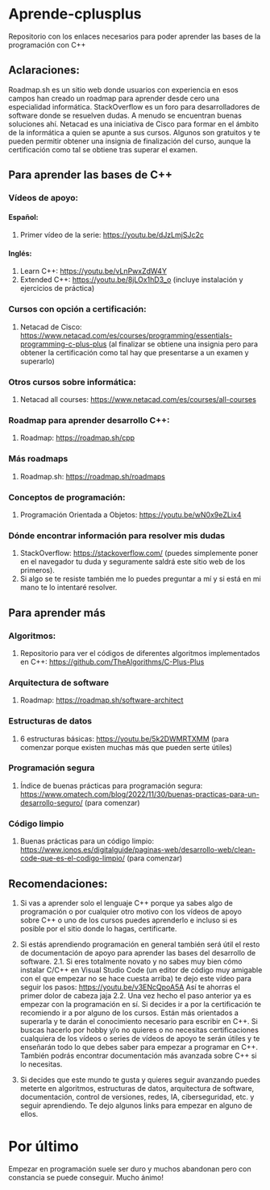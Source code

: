 # Aprende-cplusplus
Repositorio con los enlaces necesarios para poder aprender las bases de la programación con C++

## Aclaraciones: 
Roadmap.sh es un sitio web donde usuarios con experiencia en esos campos han creado un roadmap para aprender desde cero una especialidad informática. 
StackOverflow es un foro para desarrolladores de software donde se resuelven dudas. A menudo se encuentran buenas soluciones ahí.
Netacad es una iniciativa de Cisco para formar en el ámbito de la informática a quien se apunte a sus cursos. Algunos son gratuitos y te pueden permitir obtener una insignia de finalización del curso, aunque la certificación como tal se obtiene tras superar el examen.

## Para aprender las bases de C++
### Vídeos de apoyo:
#### Español: 
1. Primer vídeo de la serie: https://youtu.be/dJzLmjSJc2c
#### Inglés: 
1. Learn C++: https://youtu.be/vLnPwxZdW4Y
2. Extended C++: https://youtu.be/8jLOx1hD3_o (incluye instalación y ejercicios de práctica)

### Cursos con opción a certificación:
1. Netacad de Cisco: https://www.netacad.com/es/courses/programming/essentials-programming-c-plus-plus (al finalizar se obtiene una insignia pero para obtener la certificación como tal hay que presentarse a un examen y superarlo)

### Otros cursos sobre informática:
1. Netacad all courses: https://www.netacad.com/es/courses/all-courses

### Roadmap para aprender desarrollo C++:
1. Roadmap: https://roadmap.sh/cpp

### Más roadmaps
1. Roadmap.sh: https://roadmap.sh/roadmaps

### Conceptos de programación:
1. Programación Orientada a Objetos: https://youtu.be/wN0x9eZLix4

### Dónde encontrar información para resolver mis dudas
1. StackOverflow: https://stackoverflow.com/ (puedes simplemente poner en el navegador tu duda y seguramente saldrá este sitio web de los primeros).
2. Si algo se te resiste también me lo puedes preguntar a mí y si está en mi mano te lo intentaré resolver.

## Para aprender más
### Algoritmos:
1. Repositorio para ver el códigos de diferentes algoritmos implementados en C++: https://github.com/TheAlgorithms/C-Plus-Plus

### Arquitectura de software
1. Roadmap: https://roadmap.sh/software-architect

### Estructuras de datos
1. 6 estructuras básicas: https://youtu.be/5k2DWMRTXMM (para comenzar porque existen muchas más que pueden serte útiles)

### Programación segura
1. Índice de buenas prácticas para programación segura: https://www.omatech.com/blog/2022/11/30/buenas-practicas-para-un-desarrollo-seguro/ (para comenzar)

### Código limpio
1. Buenas prácticas para un código limpio: https://www.ionos.es/digitalguide/paginas-web/desarrollo-web/clean-code-que-es-el-codigo-limpio/ (para comenzar)

## Recomendaciones:
1. Si vas a aprender solo el lenguaje C++ porque ya sabes algo de programación o por cualquier otro motivo con los vídeos de apoyo sobre C++ o uno de los cursos puedes aprenderlo e incluso si es posible por el sitio donde lo hagas, certificarte. 

2. Si estás aprendiendo programación en general también será útil el resto de documentación de apoyo para aprender las bases del desarrollo de software.
  2.1. Si eres totalmente novato y no sabes muy bien cómo instalar C/C++ en Visual Studio Code (un editor de código muy amigable con el que empezar no se hace cuesta arriba) te dejo este vídeo para seguir los pasos: https://youtu.be/v3ENcQpoA5A Así te ahorras el primer dolor de cabeza jaja
  2.2. Una vez hecho el paso anterior ya es empezar con la programación en sí. Si decides ir a por la certificación te recomiendo ir a por alguno de los cursos. Están más orientados a superarla y te darán el conocimiento necesario para escribir en C++. Si buscas hacerlo por hobby y/o no quieres o no necesitas certificaciones cualquiera de los vídeos o series de vídeos de apoyo te serán útiles y te enseñarán todo lo que debes saber para empezar a programar en C++. También podrás encontrar documentación más avanzada sobre C++ si lo necesitas.

3. Si decides que este mundo te gusta y quieres seguir avanzando puedes meterte en algoritmos, estructuras de datos, arquitectura de software, documentación, control de versiones, redes, IA, ciberseguridad, etc. y seguir aprendiendo. Te dejo algunos links para empezar en alguno de ellos.
  
# Por último
Empezar en programación suele ser duro y muchos abandonan pero con constancia se puede conseguir. Mucho ánimo!

 
